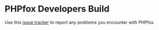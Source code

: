 # PHPfox Developers Build

Use this [issue tracker](https://github.com/moxi9/phpfox/issues) to report any problems you encounter with PHPfox.
